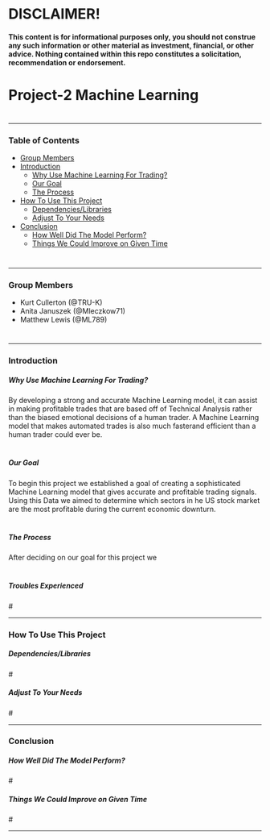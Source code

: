 # **DISCLAIMER!**
#### **This content is for informational purposes only, you should not construe any such information or other material as investment, financial, or other advice. Nothing contained within this repo constitutes a solicitation, recommendation or endorsement.**
#

# Project-2 Machine Learning
#



---



### Table of Contents
- [Group Members](#Group-Members)
- [Introduction](#Introduction)
    * [Why Use Machine Learning For Trading?](#Why-Use-Machine-Learning-For-Trading?)
    * [Our Goal](#Our-Goal)
    * [The Process](#The-Process)
- [How To Use This Project](#How-To-Use-This-Project)
   * [Dependencies/Libraries](#Dependencies/Libraries)
   * [Adjust To Your Needs](#Adjust-To-Your-Needs)
- [Conclusion](#Conclusion)
   * [How Well Did The Model Perform?](#How-Well-Did-The-Model-Perform?)
   * [Things We Could Improve on Given Time](#Things-We-Could-Improve-on-Given-Time)
#



---



### Group Members
 - Kurt Cullerton (@TRU-K)
 - Anita Januszek (@Mleczkow71)
 - Matthew Lewis (@ML789)
 #
 
 
 
---



### Introduction
##### Why Use Machine Learning For Trading?
By developing a strong and accurate Machine Learning model, it can assist in making profitable trades that are based off of Technical Analysis rather than the biased emotional decisions of a human trader. A Machine Learning model that makes automated trades is also much fasterand efficient than a human trader could ever be.
#

##### Our Goal
To begin this project we established a goal of creating a sophisticated Machine Learning model that gives accurate and profitable trading signals. Using this Data we aimed to determine which sectors in he US stock market are the most profitable during the current economic downturn. 
#

##### The Process
After deciding on our goal for this project we <TO BE COMPLETED>
#
   
##### Troubles Experienced
<TO BE COMPLETED>
#



---
   
   
   
### How To Use This Project
##### Dependencies/Libraries
<TO BE COMPLETED>
#
   
##### Adjust To Your Needs
<TO BE COMPLETED>
#
   
   
   
--- 
   
   
   
### Conclusion
##### How Well Did The Model Perform?
<TO BE COMPLETED>
#

##### Things We Could Improve on Given Time
<TO BE COMPLETED>
#
   
   
   
---
